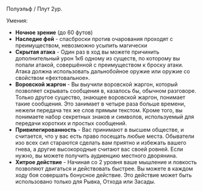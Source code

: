 Полуэльф / Плут 2ур.

Умения:
- **Ночное зрение** (до 60 футов)
- **Наследие фей** - спасброски против очарования проходят с преимуществом, невозможно усыпить магически
- **Скрытая атака** - Один раз в ход вы можете причинить дополнительный урон 1к6 одному из существ, по которому вы попали атакой, совершённой с преимуществом к броску атаки. Атака должна использовать дальнобойное оружие или оружие со свойством «фехтовальное».
- **Воровской жаргон** - Вы выучили воровской жаргон, который позволяет скрывать сообщения в, казалось бы, обычном разговоре. Только другое существо, знающее воровской жаргон, понимает такие сообщения. Это занимает в четыре раза больше времени, нежели передача тех же слов прямым текстом. Кроме того, вы понимаете набор секретных знаков и символов, используемый для передачи коротких и простых сообщений.
- **Привилегированность** - Вас принимают в высшем обществе, и считается, что у вас есть право посещать любые места. Обыватели изо всех сил стараются сделать вам приятно и избежать вашего гнева, а другие высокородные считают вас своей ровней. Если нужно, вы можете получить аудиенцию местного дворянина.
- **Хитрое действие** - Начиная со 2 уровня ваше мышление и ловкость позволяют двигаться и действовать быстрее. Вы можете в каждом ходу боя совершать бонусное действие. Это действие может быть использовано только для Рывка, Отхода или Засады.


